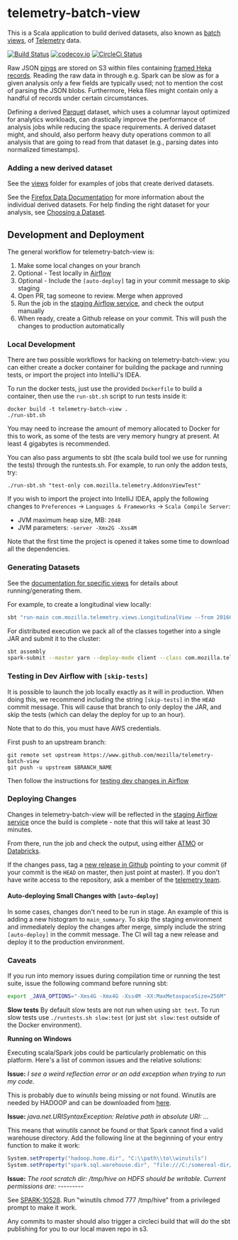 # telemetry-batch-view

This is a Scala application to build derived datasets, also known as [batch views](http://robertovitillo.com/2016/01/06/batch-views/), of [Telemetry](https://wiki.mozilla.org/Telemetry) data.

[![Build Status](https://travis-ci.org/mozilla/telemetry-batch-view.svg?branch=master)](https://travis-ci.org/mozilla/telemetry-batch-view)
[![codecov.io](https://codecov.io/github/mozilla/telemetry-batch-view/coverage.svg?branch=master)](https://codecov.io/github/mozilla/telemetry-batch-view?branch=master)
[![CircleCi Status](https://circleci.com/gh/mozilla/telemetry-batch-view.svg?style=shield&circle-token=ca31167ac42cc39f898e37facb93db70c0af8691)](https://circleci.com/gh/mozilla/telemetry-batch-view)

Raw JSON [pings](https://ci.mozilla.org/job/mozilla-central-docs/Tree_Documentation/toolkit/components/telemetry/telemetry/pings.html) are stored on S3 within files containing [framed Heka records](https://hekad.readthedocs.org/en/latest/message/index.html#stream-framing). Reading the raw data in through e.g. Spark can be slow as for a given analysis only a few fields are typically used; not to mention the cost of parsing the JSON blobs. Furthermore, Heka files might contain only a handful of records under certain circumstances.

Defining a derived [Parquet](https://parquet.apache.org/) dataset, which uses a columnar layout optimized for analytics workloads, can drastically improve the performance of analysis jobs while reducing the space requirements. A derived dataset might, and should, also perform heavy duty operations common to all analysis that are going to read from that dataset (e.g., parsing dates into normalized timestamps).

### Adding a new derived dataset

See the [views](https://github.com/mozilla/telemetry-batch-view/tree/master/src/main/scala/views) folder for examples of jobs that create derived datasets.

See the [Firefox Data Documentation](https://mozilla.github.io/firefox-data-docs/datasets/reference.html) for more information about the individual derived datasets.
For help finding the right dataset for your analysis, see
[Choosing a Dataset](https://mozilla.github.io/firefox-data-docs/concepts/choosing_a_dataset.html).

## Development and Deployment

The general workflow for telemetry-batch-view is:
1. Make some local changes on your branch
2. Optional - Test locally in [Airflow](https://www.github.com/mozilla/telemetry-airflow)
3. Optional - Include the `[auto-deploy]` tag in your commit message to skip staging
4. Open PR, tag someone to review. Merge when approved
5. Run the job in the [staging Airflow service](https://data-wtmo.stage.mozaws.net), and check the output manually
6. When ready, create a Github release on your commit. This will push the changes to production automatically

### Local Development

There are two possible workflows for hacking on telemetry-batch-view: you can either create a docker container for building the package and running tests, or import the project into IntelliJ's IDEA.

To run the docker tests, just use the provided `Dockerfile` to build a container, then use the `run-sbt.sh` script to run tests inside it:

    docker build -t telemetry-batch-view .
    ./run-sbt.sh

You may need to increase the amount of memory allocated to Docker for this to work, as some of the tests are very memory hungry at present. At least 4 gigabytes is recommended.

You can also pass arguments to sbt (the scala build tool we use for running the tests) through the runtests.sh. For example, to run only the addon tests, try:

    ./run-sbt.sh "test-only com.mozilla.telemetry.AddonsViewTest"

If you wish to import the project into IntelliJ IDEA, apply the following changes to `Preferences` -> `Languages & Frameworks` -> `Scala Compile Server`:

- JVM maximum heap size, MB: `2048`
- JVM parameters: `-server -Xmx2G -Xss4M`

Note that the first time the project is opened it takes some time to download all the dependencies.

### Generating Datasets

See the [documentation for specific views](https://github.com/mozilla/telemetry-batch-view/tree/master/docs) for details about running/generating them.

For example, to create a longitudinal view locally:
```bash
sbt "run-main com.mozilla.telemetry.views.LongitudinalView --from 20160101 --to 20160701 --bucket telemetry-test-bucket"
```

For distributed execution we pack all of the classes together into a single JAR and submit it to the cluster:
```bash
sbt assembly
spark-submit --master yarn --deploy-mode client --class com.mozilla.telemetry.views.LongitudinalView target/scala-2.11/telemetry-batch-view-*.jar --from 20160101 --to 20160701 --bucket telemetry-test-bucket
```

### Testing in Dev Airflow with `[skip-tests]`

It is possible to launch the job locally exactly as it will in production. When doing this, we recommend
including the string `[skip-tests]` in the `HEAD` commit message. This will cause that branch to only
deploy the JAR, and skip the tests (which can delay the deploy for up to an hour).

Note that to do this, you must have AWS credentials.

First push to an upstream branch:

    git remote set upstream https://www.github.com/mozilla/telemetry-batch-view
    git push -u upstream $BRANCH_NAME

Then follow the instructions for [testing dev changes in Airflow](https://github.com/mozilla/telemetry-airflow#testing-dev-changes)

### Deploying Changes

Changes in telemetry-batch-view will be reflected in the [staging Airflow service](https://data-wtmo.stage.mozaws.net) once the build is complete - note that this will take at least 30 minutes.

From there, run the job and check the output, using either [ATMO](https://analysis.telemetry.mozilla.org) or [Databricks](https://dbc-caf9527b-e073.cloud.databricks.com).

If the changes pass, tag a [new release in Github](https://help.github.com/articles/creating-releases/) pointing to your commit (if your commit is the `HEAD` on master, then just point at master).
If you don't have write access to the repository, ask a member of the [telemetry team](https://github.com/orgs/mozilla/teams/telemetry/members).

#### Auto-deploying Small Changes with `[auto-deploy]`

In some cases, changes don't need to be run in stage. An example of this is adding a new histogram to `main_summary`. To skip
the staging environment and immediately deploy the changes after merge, simply include the string `[auto-deploy]` in the commit
message. The CI will tag a new release and deploy it to the production environment.

### Caveats
If you run into memory issues during compilation time or running the test suite, issue the following command before running sbt:
```bash
export _JAVA_OPTIONS="-Xms4G -Xmx4G -Xss4M -XX:MaxMetaspaceSize=256M"
```

**Slow tests**
By default slow tests are not run when using `sbt test`. To run slow tests use `./runtests.sh slow:test` (or just `sbt slow:test` outside of the Docker environment).

**Running on Windows**

Executing scala/Spark jobs could be particularly problematic on this platform. Here's a list of common issues and the relative solutions:

**Issue:** *I see a weird reflection error or an odd exception when trying to run my code.*

This is probably due to *winutils* being missing or not found. Winutils are needed by HADOOP and can be downloaded from [here](https://github.com/steveloughran/winutils).

**Issue:** *java.net.URISyntaxException: Relative path in absolute URI: ...*

This means that *winutils* cannot be found or that Spark cannot find a valid warehouse directory. Add the following line at the beginning of your entry function to make it work:

```scala
System.setProperty("hadoop.home.dir", "C:\\path\\to\\winutils")
System.setProperty("spark.sql.warehouse.dir", "file:///C:/somereal-dir/spark-warehouse")
```

**Issue:** *The root scratch dir: /tmp/hive on HDFS should be writable. Current permissions are: ---------*

See [SPARK-10528](https://issues.apache.org/jira/browse/SPARK-10528). Run "winutils chmod 777 /tmp/hive" from a privileged prompt to make it work.

Any commits to master should also trigger a circleci build that will do the sbt publishing for you to our local maven repo in s3.
